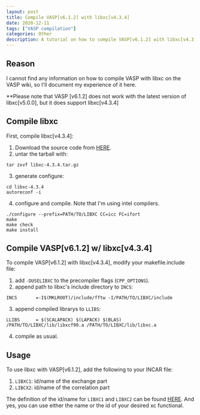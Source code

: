 ```yaml
---
layout: post
title: Compile VASP[v6.1.2] with libxc[v4.3.4]
date: 2020-12-11
tags: ["VASP compilation"]
categories: Other
description: A tutorial on how to compile VASP[v6.1.2] with libxc[v4.3.4].
---
```


## Reason

I cannot find any information on how to compile VASP with libxc on the VASP wiki, so I'll document my experience of it here.

**Please note that VASP [v6.1.2] does not work with the latest version of libxc[v5.0.0], but it does support libxc[v4.3.4]

## Compile libxc
First, compile libxc[v4.3.4]:
1. Download the source code from [HERE](https://gitlab.com/libxc/libxc/-/archive/4.3.4/libxc-4.3.4.tar.gz).
2. untar the tarball with:
```
tar zxvf libxc-4.3.4.tar.gz
```
3. generate configure:
```
cd libxc-4.3.4
autoreconf -i
```
4. configure and compile. Note that I'm using intel compilers.
```
./configure --prefix=PATH/TO/LIBXC CC=icc FC=ifort
make
make check
make install
```

## Compile VASP[v6.1.2] w/ libxc[v4.3.4]
To compile VASP[v6.1.2] with libxc[v4.3.4], modify your makefile.include file:
1. add `-DUSELIBXC` to the precompiler flags (`CPP_OPTIONS`).
2. append path to libxc's include directory to `INCS`:
```
INCS       =-I$(MKLROOT)/include/fftw -I/PATH/TO/LIBXC/include
```
3. append compiled librarys to `LLIBS`:
```
LLIBS      = $(SCALAPACK) $(LAPACK) $(BLAS) /PATH/TO/LIBXC/lib/libxcf90.a /PATH/TO/LIBXC/lib/libxc.a
```
4. compile as usual.

## Usage
To use libxc with VASP[v6.1.2], add the following to your INCAR file:
1. `LIBXC1`: id/name of the exchange part
2. `LIBCX2`: id/name of the correlation part

The definition of the id/name for `LIBXC1` and `LIBXC2` can be found [HERE](https://www.tddft.org/programs/libxc/functionals/).
And yes, you can use either the name or the id of your desired xc functional.
